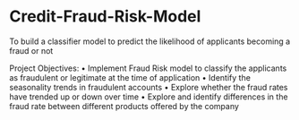 # Credit-Fraud-Risk-Model
To build a classifier model to predict the likelihood of applicants becoming a fraud or not 

Project Objectives:
•	Implement Fraud Risk model to classify the applicants as fraudulent or legitimate at the time of application
•	Identify the seasonality trends in fraudulent accounts
•	Explore whether the fraud rates have trended up or down over time
•	Explore and identify differences in the fraud rate between different products offered by the company 

